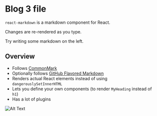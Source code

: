 # Blog 3 file

`react-markdown` is a markdown component for React.

Changes are re-rendered as you type.

Try writing some markdown on the left.

## Overview

- Follows [CommonMark](https://commonmark.org)
- Optionally follows [GitHub Flavored Markdown](https://github.github.com/gfm/)
- Renders actual React elements instead of using `dangerouslySetInnerHTML`
- Lets you define your own components (to render `MyHeading` instead of `h1`)
- Has a lot of plugins

![Alt Text](https://farmtoyoufresh.com/images/logo.png)
